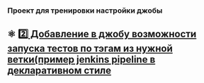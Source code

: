 ### Проект для тренировки настройки джобы
## :atom_symbol: [ :two: Добавление в джобу возможности запуска тестов по тэгам из нужной ветки(пример jenkins pipeline в декларативном стиле](https://github.com/valentina810/ci-cd/blob/main/chapters/setting_up_running_tests_by_tags.md)